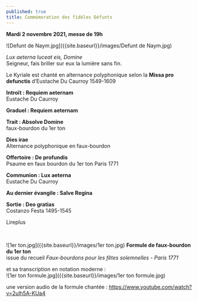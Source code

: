 ```yaml
---
published: true
title: Commémoration des fidèles Défunts
---
```

**Mardi 2 novembre 2021, messe de 19h**

![Defunt de Naym.jpg]({{site.baseurl}}/images/Defunt de Naym.jpg)


*Lux aeterna luceat eis, Domine*  
Seigneur, fais briller sur eux la lumière sans fin.

Le Kyriale est chanté en alternance polyphonique selon la **Missa pro defunctis** d’Eustache Du Caurroy 1549-1609


**Introït : Requiem aeternam**  
Eustache Du Caurroy

**Graduel : Requiem aeternam**


**Trait : Absolve Domine**  
faux-bourdon du 1er ton

**Dies irae**  
Alternance polyphonique en faux-bourdon

**Offertoire : De profundis**  
Psaume en faux bourdon du 1er ton Paris 1771


**Communion : Lux aeterna**  
Eustache Du Caurroy

**Au dernier évangile : Salve Regina** 

**Sortie : Deo gratias**  
Costanzo Festa 1495-1545

Lireplus

&nbsp;

![1er ton.jpg]({{site.baseurl}}/images/1er ton.jpg)
**Formule de faux-bourdon du 1er ton**  
issue du recueil *Faux-bourdons pour les fêtes solemnelles - Paris 1771*

et sa transcription en notation moderne :  
![1er ton formule.jpg]({{site.baseurl}}/images/1er ton formule.jpg)

une version audio de la formule chantée :
https://www.youtube.com/watch?v=2ulh5A-KUa4

